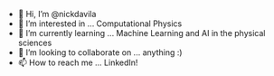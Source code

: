 - 👋 Hi, I’m @nickdavila
- 👀 I’m interested in ... Computational Physics
- 🌱 I’m currently learning ... Machine Learning and AI in the physical sciences
- 💞️ I’m looking to collaborate on ... anything :)
- 📫 How to reach me ... LinkedIn!

<!---
nickdavila/nickdavila is a ✨ special ✨ repository because its `README.md` (this file) appears on your GitHub profile.
You can click the Preview link to take a look at your changes.
--->
